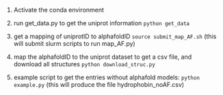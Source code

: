 
1. Activate the conda environment

2. run get_data.py to get the uniprot information
`python get_data`

3. get a mapping of uniprotID to alphafoldID
`source submit_map_AF.sh` (this will submit slurm scripts to run map_AF.py)

4. map the alphafoldID to the uniprot dataset to get a csv file, and download all structures
`python download_struc.py`

5. example script to get the entries without alphafold models: `python example.py` (this will produce the file hydrophobin_noAF.csv)